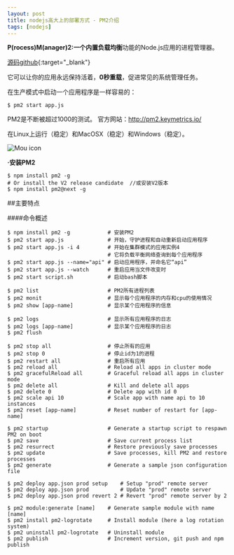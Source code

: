 ```yaml
---
layout: post
title: nodejs高大上的部署方式 - PM2介绍
tags: [nodejs]
---
```


**P(rocess)M(anager)2:**一个内置**负载均衡**功能的Node.js应用的进程管理器。

[源码github](https://github.com/Unitech/pm2){:target="_blank"}

它可以让你的应用永远保持活着，**0秒重载**，促进常见的系统管理任务。

在生产模式中启动一个应用程序是一样容易的：

	$ pm2 start app.js

PM2是不断被超过1000的测试。
官方网站：http://pm2.keymetrics.io/

在Linux上运行（稳定）和MacOSX（稳定）和Windows（稳定）。

![Mou icon](https://camo.githubusercontent.com/eeae8112c8b7bc408d7434341c01d847dead7d04/68747470733a2f2f6e6f6465692e636f2f6e706d2f706d322e706e673f646f776e6c6f6164733d7472756526646f776e6c6f616452616e6b3d74727565)

**·安装PM2**

	$ npm install pm2 -g
	# Or install the V2 release candidate  //或安装V2版本
	$ npm install pm2@next -g


##主要特点

####命令概述

	$ npm install pm2 -g            # 安装PM2
	$ pm2 start app.js              # 开始，守护进程和自动重新启动应用程序
	$ pm2 start app.js -i 4         # 开始在集群模式的应用实例4 
	                                # 它将负载平衡网络查询到每个应用程序
	$ pm2 start app.js --name="api" # 启动应用程序，并命名它“api”
	$ pm2 start app.js --watch      # 重启应用当文件改变时
	$ pm2 start script.sh           # 启动bash脚本

	$ pm2 list                      # PM2所有进程列表
	$ pm2 monit                     # 显示每个应用程序的内存和cpu的使用情况
	$ pm2 show [app-name]           # 显示某个应用程序的信息

	$ pm2 logs                      # 显示所有应用程序的日志
	$ pm2 logs [app-name]           # 显示某个应用程序的日志
	$ pm2 flush

	$ pm2 stop all                  # 停止所有的应用
	$ pm2 stop 0                    # 停止id为1的进程
	$ pm2 restart all               # 重启所有应用
	$ pm2 reload all                # Reload all apps in cluster mode
	$ pm2 gracefulReload all        # Graceful reload all apps in cluster mode
	$ pm2 delete all                # Kill and delete all apps
	$ pm2 delete 0                  # Delete app with id 0
	$ pm2 scale api 10              # Scale app with name api to 10 instances
	$ pm2 reset [app-name]          # Reset number of restart for [app-name]

	$ pm2 startup                   # Generate a startup script to respawn PM2 on boot
	$ pm2 save                      # Save current process list
	$ pm2 resurrect                 # Restore previously save processes
	$ pm2 update                    # Save processes, kill PM2 and restore processes
	$ pm2 generate                  # Generate a sample json configuration file

	$ pm2 deploy app.json prod setup    # Setup "prod" remote server
	$ pm2 deploy app.json prod          # Update "prod" remote server
	$ pm2 deploy app.json prod revert 2 # Revert "prod" remote server by 2

	$ pm2 module:generate [name]    # Generate sample module with name [name]
	$ pm2 install pm2-logrotate     # Install module (here a log rotation system)
	$ pm2 uninstall pm2-logrotate   # Uninstall module
	$ pm2 publish                   # Increment version, git push and npm publish



